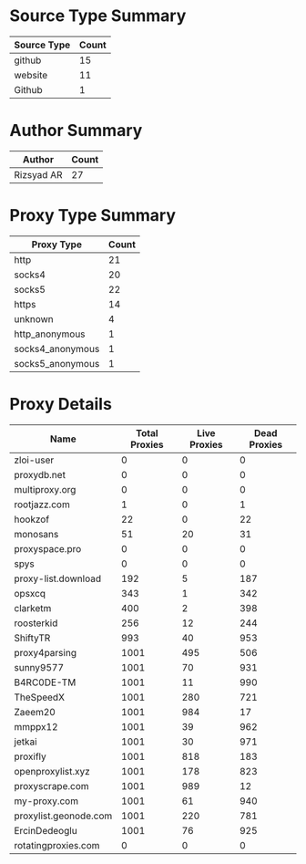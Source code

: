 # Source Type Summary

| Source Type | Count |
|-------------|-------|
| github | 15 |
| website | 11 |
| Github | 1 |


# Author Summary

| Author | Count |
|--------|-------|
| Rizsyad AR | 27 |


# Proxy Type Summary

| Proxy Type | Count |
|------------|-------|
| http | 21 |
| socks4 | 20 |
| socks5 | 22 |
| https | 14 |
| unknown | 4 |
| http_anonymous | 1 |
| socks4_anonymous | 1 |
| socks5_anonymous | 1 |


# Proxy Details

| Name | Total Proxies | Live Proxies | Dead Proxies |
|------|---------------|--------------|---------------|
| zloi-user | 0 | 0 | 0 |
| proxydb.net | 0 | 0 | 0 |
| multiproxy.org | 0 | 0 | 0 |
| rootjazz.com | 1 | 0 | 1 |
| hookzof | 22 | 0 | 22 |
| monosans | 51 | 20 | 31 |
| proxyspace.pro | 0 | 0 | 0 |
| spys | 0 | 0 | 0 |
| proxy-list.download | 192 | 5 | 187 |
| opsxcq | 343 | 1 | 342 |
| clarketm | 400 | 2 | 398 |
| roosterkid | 256 | 12 | 244 |
| ShiftyTR | 993 | 40 | 953 |
| proxy4parsing | 1001 | 495 | 506 |
| sunny9577 | 1001 | 70 | 931 |
| B4RC0DE-TM | 1001 | 11 | 990 |
| TheSpeedX | 1001 | 280 | 721 |
| Zaeem20 | 1001 | 984 | 17 |
| mmppx12 | 1001 | 39 | 962 |
| jetkai | 1001 | 30 | 971 |
| proxifly | 1001 | 818 | 183 |
| openproxylist.xyz | 1001 | 178 | 823 |
| proxyscrape.com | 1001 | 989 | 12 |
| my-proxy.com | 1001 | 61 | 940 |
| proxylist.geonode.com | 1001 | 220 | 781 |
| ErcinDedeoglu | 1001 | 76 | 925 |
| rotatingproxies.com | 0 | 0 | 0 |
